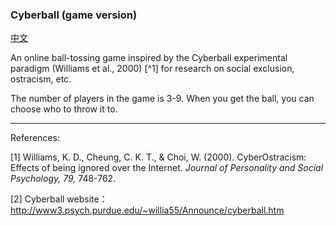 ### Cyberball (game version)

[中文](./README_zh.md)


An online ball-tossing game inspired by the Cyberball experimental paradigm (Williams et al., 2000) [^1] for research on social exclusion, ostracism, etc.

The number of players in the game is 3-9. When you get the ball, you can choose who to throw it to.




---

References:

[1] Williams, K. D., Cheung, C. K. T., & Choi, W. (2000). CyberOstracism: Effects of being ignored over the Internet. *Journal of Personality and Social Psychology, 79,* 748-762.

[2] Cyberball website：http://www3.psych.purdue.edu/~willia55/Announce/cyberball.htm